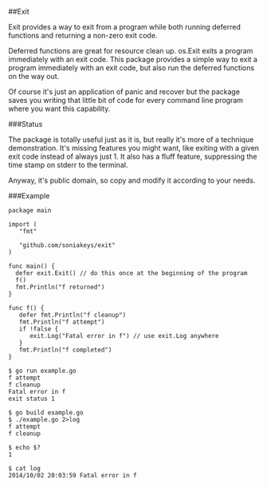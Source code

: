 ##Exit

Exit provides a way to exit from a program while both running deferred
functions and returning a non-zero exit code.

Deferred functions are great for resource clean up.  os.Exit exits a program
immediately with an exit code.  This package provides a simple way to exit a
program immediately with an exit code, but also run the deferred functions
on the way out.

Of course it's just an application of panic and recover but the package saves
you writing that little bit of code for every command line program where you
want this capability.

###Status

The package is totally useful just as it is, but really it's more of a
technique demonstration.  It's missing features you might want, like exiting
with a given exit code instead of always just 1.  It also has a fluff feature,
suppressing the time stamp on stderr to the terminal.

Anyway, it's public domain, so copy and modify it according to your needs.

###Example

```
package main

import (
   "fmt"

   "github.com/soniakeys/exit"
)

func main() {
  defer exit.Exit() // do this once at the beginning of the program
  f()
  fmt.Println("f returned")
}

func f() {
   defer fmt.Println("f cleanup")
   fmt.Println("f attempt")
   if !false {
      exit.Log("Fatal error in f") // use exit.Log anywhere
   }
   fmt.Println("f completed")
}
```

```
$ go run example.go
f attempt
f cleanup
Fatal error in f
exit status 1
```

```
$ go build example.go
$ ./example.go 2>log
f attempt
f cleanup

$ echo $?
1

$ cat log
2014/10/02 20:03:59 Fatal error in f
```
